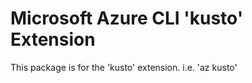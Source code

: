 Microsoft Azure CLI 'kusto' Extension
==========================================

This package is for the 'kusto' extension.
i.e. 'az kusto'
